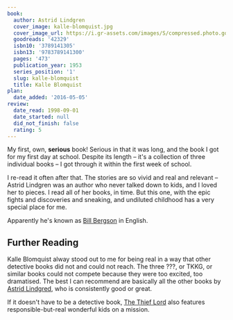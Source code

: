 ```yaml
---
book:
  author: Astrid Lindgren
  cover_image: kalle-blomquist.jpg
  cover_image_url: https://i.gr-assets.com/images/S/compressed.photo.goodreads.com/books/1169880877l/42329.jpg
  goodreads: '42329'
  isbn10: '3789141305'
  isbn13: '9783789141300'
  pages: '473'
  publication_year: 1953
  series_position: '1'
  slug: kalle-blomquist
  title: Kalle Blomquist
plan:
  date_added: '2016-05-05'
review:
  date_read: 1998-09-01
  date_started: null
  did_not_finish: false
  rating: 5
---
```


My first, own, **serious** book! Serious in that it was long, and the book I got for my first day at school. Despite
its length – it's a collection of three individual books – I got through it within the first week of school.

I re-read it often after that. The stories are so vivid and real and relevant – Astrid Lindgren was an author who never
talked down to kids, and I loved her to pieces. I read all of her books, in time. But this one, with the epic fights and
discoveries and sneaking, and undiluted childhood has a very special place for me.

Apparently he's known as [Bill Bergson](https://en.wikipedia.org/wiki/Bill_Bergson) in English.

## Further Reading

Kalle Blomquist alway stood out to me for being real in a way that other detective books did not and could not reach.
The three ???, or TKKG, or similar books could not compete because they were too excited, too dramatised. The best I can
recommend are basically all the other books by [Astrid
Lindgred](https://books.rixx.de/reviews/by-author/#Astrid%20Lindgren), who is consistently good or great.

If it doesn't have to be a detective book, [The Thief Lord](https://books.rixx.de/2001/herr-der-diebe) also features
responsible-but-real wonderful kids on a mission.
